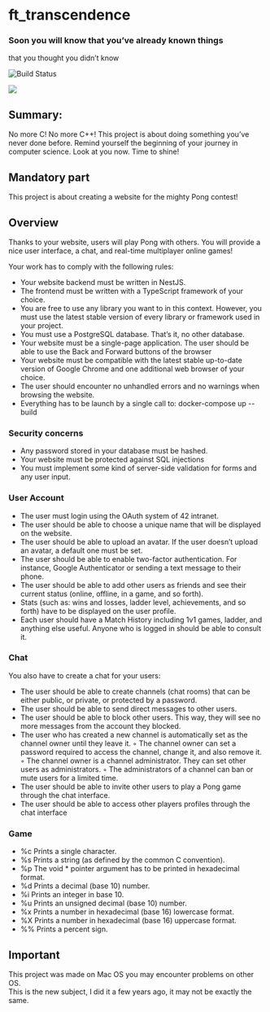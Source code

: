 # ft_transcendence
### Soon you will know that you’ve already known things
that you thought you didn’t know


![Build Status](https://img.shields.io/badge/build-passing-success?style=flat&logo=appveyor)

![](https://img.shields.io/badge/note-100%2F100-success?style=flat&logo=appveyor)

## Summary:
No more C! No more C++!
This project is about doing something you’ve never done before.
Remind yourself the beginning of your journey in computer science.
Look at you now. Time to shine!

## Mandatory part
This project is about creating a website for the mighty Pong contest!

## Overview
Thanks to your website, users will play Pong with others. You will provide a nice user
interface, a chat, and real-time multiplayer online games!

Your work has to comply with the following rules:

- Your website backend must be written in NestJS.
- The frontend must be written with a TypeScript framework of your choice.
- You are free to use any library you want to in this context. However, you must use
the latest stable version of every library or framework used in your project.
- You must use a PostgreSQL database. That’s it, no other database.
- Your website must be a single-page application. The user should be able to use the
Back and Forward buttons of the browser
- Your website must be compatible with the latest stable up-to-date version of
Google Chrome and one additional web browser of your choice.
- The user should encounter no unhandled errors and no warnings when browsing the
website.
- Everything has to be launch by a single call to: docker-compose up --build

### Security concerns
- Any password stored in your database must be hashed.
- Your website must be protected against SQL injections
-  You must implement some kind of server-side validation for forms and any user
input.
### User Account
- The user must login using the OAuth system of 42 intranet.
- The user should be able to choose a unique name that will be displayed on the
website.
- The user should be able to upload an avatar. If the user doesn’t upload an avatar,
a default one must be set.
- The user should be able to enable two-factor authentication. For instance,
Google Authenticator or sending a text message to their phone.
- The user should be able to add other users as friends and see their current status
(online, offline, in a game, and so forth).
- Stats (such as: wins and losses, ladder level, achievements, and so forth) have to
be displayed on the user profile.
- Each user should have a Match History including 1v1 games, ladder, and anything else useful. Anyone who is logged in should be able to consult it.
  
### Chat
You also have to create a chat for your users:

- The user should be able to create channels (chat rooms) that can be either public,
or private, or protected by a password.
- The user should be able to send direct messages to other users.
- The user should be able to block other users. This way, they will see no more
messages from the account they blocked.
- The user who has created a new channel is automatically set as the channel owner
until they leave it.
◦ The channel owner can set a password required to access the channel, change
it, and also remove it.
◦ The channel owner is a channel administrator. They can set other users as
administrators.
◦ The administrators of a channel can ban or mute users for a limited time.
- The user should be able to invite other users to play a Pong game through the chat
interface.
- The user should be able to access other players profiles through the chat interface

### Game
- %c Prints a single character.
- %s Prints a string (as defined by the common C convention).
- %p The void * pointer argument has to be printed in hexadecimal format.
- %d Prints a decimal (base 10) number.
- %i Prints an integer in base 10.
- %u Prints an unsigned decimal (base 10) number.
- %x Prints a number in hexadecimal (base 16) lowercase format.
- %X Prints a number in hexadecimal (base 16) uppercase format.
- %% Prints a percent sign.


## Important 
This project was made on Mac OS you may encounter problems on other OS.\
This is the new subject, I did it a few years ago, it may not be exactly the same.

